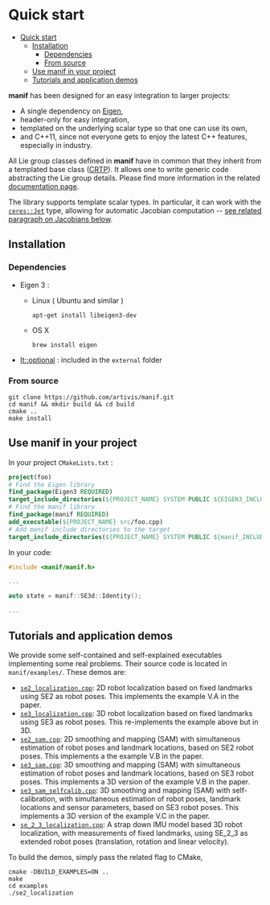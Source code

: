 # Quick start

- [Quick start](#quick-start)
  - [Installation](#installation)
    - [Dependencies](#dependencies)
    - [From source](#from-source)
  - [Use manif in your project](#use-manif-in-your-project)
  - [Tutorials and application demos](#tutorials-and-application-demos)

**manif** has been designed for an easy integration to larger projects:

- A single dependency on [Eigen][eigen],
- header-only for easy integration,
- templated on the underlying scalar type so that one can use its own,
- and C++11, since not everyone gets to enjoy the latest C++ features, especially in industry.

All Lie group classes defined in **manif** have in common that they inherit from a templated base class ([CRTP][crtp]).
It allows one to write generic code abstracting the Lie group details.
Please find more information in the related [documentation page](Writing-generic-code).

The library supports template scalar types. In particular, it can work with the
[`ceres::Jet`][ceres-jet] type, allowing for automatic Jacobian computation --
[see related paragraph on Jacobians below](#jacobians).

## Installation

### Dependencies

- Eigen 3 :
  - Linux ( Ubuntu and similar )

      ```
      apt-get install libeigen3-dev
      ```

  - OS X

      ```
      brew install eigen
      ```

- [lt::optional][optional-repo] : included in the `external` folder

### From source

```terminal
git clone https://github.com/artivis/manif.git
cd manif && mkdir build && cd build
cmake ..
make install
```

## Use manif in your project

In your project `CMakeLists.txt` :

```cmake
project(foo)
# Find the Eigen library
find_package(Eigen3 REQUIRED)
target_include_directories(${PROJECT_NAME} SYSTEM PUBLIC ${EIGEN3_INCLUDE_DIRS})
# Find the manif library
find_package(manif REQUIRED)
add_executable(${PROJECT_NAME} src/foo.cpp)
# Add manif include directories to the target
target_include_directories(${PROJECT_NAME} SYSTEM PUBLIC ${manif_INCLUDE_DIRS})
```

In your code:

```cpp
#include <manif/manif.h>

...

auto state = manif::SE3d::Identity();

...

```

## Tutorials and application demos

We provide some self-contained and self-explained executables implementing some real problems.
Their source code is located in `manif/examples/`.
These demos are:

- [`se2_localization.cpp`](examples/se2_localization.cpp): 2D robot localization based on fixed landmarks using SE2 as robot poses. This implements the example V.A in the paper.
- [`se3_localization.cpp`](examples/se3_localization.cpp): 3D robot localization based on fixed landmarks using SE3 as robot poses. This re-implements the example above but in 3D.
- [`se2_sam.cpp`](examples/se2_sam.cpp): 2D smoothing and mapping (SAM) with simultaneous estimation of robot poses and landmark locations, based on SE2 robot poses. This implements a the example V.B in the paper.
- [`se3_sam.cpp`](examples/se3_sam.cpp): 3D smoothing and mapping (SAM) with simultaneous estimation of robot poses and landmark locations, based on SE3 robot poses. This implements a 3D version of the example V.B in the paper.
- [`se3_sam_selfcalib.cpp`](examples/se3_sam_selfcalib.cpp): 3D smoothing and mapping (SAM) with self-calibration, with simultaneous estimation of robot poses, landmark locations and sensor parameters, based on SE3 robot poses. This implements a 3D version of the example V.C in the paper.
- [`se_2_3_localization.cpp`](examples/se_2_3_localization.cpp): A strap down IMU model based 3D robot localization, with measurements of fixed landmarks, using SE_2_3 as extended robot poses (translation, rotation and linear velocity).

To build the demos, simply pass the related flag to CMake,

```terminal
cmake -DBUILD_EXAMPLES=ON ..
make
cd examples
./se2_localization
```

[//]: # (URLs)

[eigen]: http://eigen.tuxfamily.org
[crtp]: https://en.wikipedia.org/wiki/Curiously_recurring_template_pattern
[optional-repo]: https://github.com/TartanLlama/optional
[ceres-jet]: http://ceres-solver.org/automatic_derivatives.html#dual-numbers-jets
